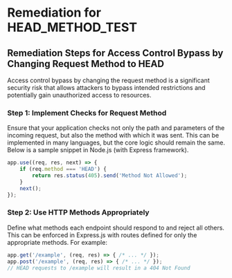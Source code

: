 # Remediation for HEAD_METHOD_TEST

## Remediation Steps for Access Control Bypass by Changing Request Method to HEAD
Access control bypass by changing the request method is a significant security risk that allows attackers to bypass intended restrictions and potentially gain unauthorized access to resources.

### Step 1: Implement Checks for Request Method
Ensure that your application checks not only the path and parameters of the incoming request, but also the method with which it was sent. 
This can be implemented in many languages, but the core logic should remain the same. Below is a sample snippet in Node.js (with Express framework).

```javascript
app.use((req, res, next) => {
    if (req.method === 'HEAD') {
        return res.status(405).send('Method Not Allowed');
    }
    next();
});
```

### Step 2: Use HTTP Methods Appropriately
Define what methods each endpoint should respond to and reject all others. This can be enforced in Express.js with routes defined for only the appropriate methods. For example:

```javascript
app.get('/example', (req, res) => { /* ... */ });
app.post('/example', (req, res) => { /* ... */ });
// HEAD requests to /example will result in a 404 Not Found
```